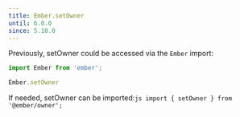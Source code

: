 ```yaml
---
title: Ember.setOwner
until: 6.0.0
since: 5.10.0
---
```



Previously, setOwner could be accessed via the `Ember` import:
```js
import Ember from 'ember';

Ember.setOwner
```

 If needed, setOwner can be imported:```js
import { setOwner } from '@ember/owner';```
